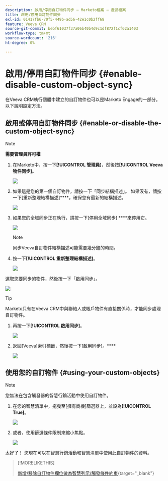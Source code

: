 ```yaml
---
description: 啟用/停用自訂物件同步 — Marketo檔案 — 產品檔案
title: 啟用/停用自訂物件同步
exl-id: 01417fb6-70f5-449b-ad56-42e1c0b2ff68
feature: Veeva CRM
source-git-commit: bebf61037f37a06b40b4d9c1df872f1cf62a1403
workflow-type: tm+mt
source-wordcount: '216'
ht-degree: 0%

---
```


# 啟用/停用自訂物件同步 {#enable-disable-custom-object-sync}

在Veeva CRM執行個體中建立的自訂物件也可以是Marketo Engage的一部分。 以下說明設定方法。

## 啟用或停用自訂物件同步 {#enable-or-disable-the-custom-object-sync}

>[!NOTE]
>
>**需要管理員許可權**

1. 在Marketo中，按一下&#x200B;**[!UICONTROL 管理員]**，然後按&#x200B;**[!UICONTROL Veeva物件同步]**。

   ![](assets/enable-disable-custom-object-sync-1.png)

1. 如果這是您的第一個自訂物件，請按一下「同步結構描述」。 如果沒有，請按一下[重新整理結構描述]****，確保您有最新的結構描述。

   ![](assets/enable-disable-custom-object-sync-2.png)

1. 如果您的全域同步正在執行，請按一下[停用全域同步] ****&#x200B;來停用它。

   ![](assets/enable-disable-custom-object-sync-3.png)

   >[!NOTE]
   >
   >同步Veeva自訂物件結構描述可能需要幾分鐘的時間。

1. 按一下&#x200B;**[!UICONTROL 重新整理結構描述]**。

   ![](assets/enable-disable-custom-object-sync-4.png)

選取您要同步的物件，然後按一下「啟用同步」。

![](assets/enable-disable-custom-object-sync-5.png)

>[!TIP]
>
>Marketo只有在Veeva CRM中與聯絡人或帳戶物件有直接關係時，才能同步處理自訂物件。

1. 再按一下&#x200B;**[!UICONTROL 啟用同步]**。

   ![](assets/enable-disable-custom-object-sync-6.png)

1. 返回[Veeva]索引標籤，然後按一下[啟用同步]。****

   ![](assets/enable-disable-custom-object-sync-7.png)

## 使用您的自訂物件 {#using-your-custom-objects}

>[!NOTE]
>
>您無法在包含觸發器的智慧行銷活動中使用自訂物件。

1. 在您的智慧清單中，拖曳至[擁有商機]篩選器上，並設為&#x200B;**[!UICONTROL True]**。

   ![](assets/enable-disable-custom-object-sync-8.png)

1. 或者，使用篩選條件限制來縮小焦點。

   ![](assets/enable-disable-custom-object-sync-9.png)

太好了！ 您現在可以在智慧行銷活動和智慧清單中使用此自訂物件的資料。

>[!MORELIKETHIS]
>
>[新增/移除自訂物件欄位做為智慧列示/觸發條件約束](/help/marketo/product-docs/crm-sync/veeva-crm-sync/sync-details/add-remove-custom-object-field-as-smart-list-trigger-constraints.md){target="_blank"}
